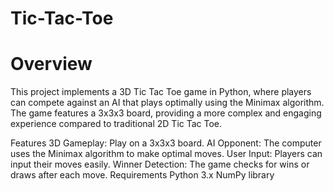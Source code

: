 # Tic-Tac-Toe

# Overview
This project implements a 3D Tic Tac Toe game in Python, where players can compete against an AI that plays optimally using the Minimax algorithm. The game features a 3x3x3 board, providing a more complex and engaging experience compared to traditional 2D Tic Tac Toe.

Features
3D Gameplay: Play on a 3x3x3 board.
AI Opponent: The computer uses the Minimax algorithm to make optimal moves.
User Input: Players can input their moves easily.
Winner Detection: The game checks for wins or draws after each move.
Requirements
Python 3.x
NumPy library

